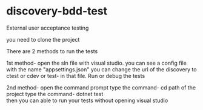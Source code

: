 # discovery-bdd-test
External user acceptance testing

you need to clone the project 

There are 2 methods to run the tests

1st method-
open the sln file with visual studio.
you can see a config file with the name "appsettings.json" you can change the url of the discovery to ctest or cdev or test- in that file.
Run or debug the tests

2nd method- 
open the command prompt
type the command- cd path of the project
type the command- dotnet test  
 then you can able to run your tests without opening visual studio

